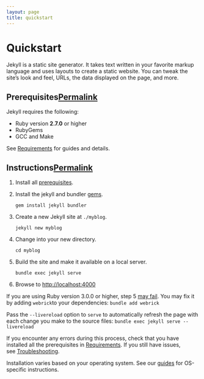 ```yaml
---
layout: page
title: quickstart
---
```


# Quickstart

Jekyll is a static site generator. It takes text written in your favorite markup language and uses layouts to create a static website. You can tweak the site’s look and feel, URLs, the data displayed on the page, and more.

## Prerequisites[Permalink](https://jekyllrb.com/docs/#prerequisites "Permalink")

Jekyll requires the following:

- Ruby version **2.7.0** or higher
- RubyGems
- GCC and Make

See [Requirements](https://jekyllrb.com/docs/installation/#requirements) for guides and details.

## Instructions[Permalink](https://jekyllrb.com/docs/#instructions "Permalink")

1. Install all [prerequisites](https://jekyllrb.com/docs/installation/).
2. Install the jekyll and bundler [gems](https://jekyllrb.com/docs/ruby-101/#gems).
    
    ```
    gem install jekyll bundler
    ```
    
3. Create a new Jekyll site at `./myblog`.
    
    ```
    jekyll new myblog
    ```
    
4. Change into your new directory.
    
    ```
    cd myblog
    ```
    
5. Build the site and make it available on a local server.
    
    ```
    bundle exec jekyll serve
    ```
    
6. Browse to [http://localhost:4000](http://localhost:4000/)

If you are using Ruby version 3.0.0 or higher, step 5 [may fail](https://github.com/github/pages-gem/issues/752). You may fix it by adding `webrick`to your dependencies: `bundle add webrick`

Pass the `--livereload` option to `serve` to automatically refresh the page with each change you make to the source files: `bundle exec jekyll serve --livereload`

If you encounter any errors during this process, check that you have installed all the prerequisites in [Requirements](https://jekyllrb.com/docs/installation/#requirements). If you still have issues, see [Troubleshooting](https://jekyllrb.com/docs/troubleshooting/#configuration-problems).

Installation varies based on your operating system. See our [guides](https://jekyllrb.com/docs/installation/#guides) for OS-specific instructions.